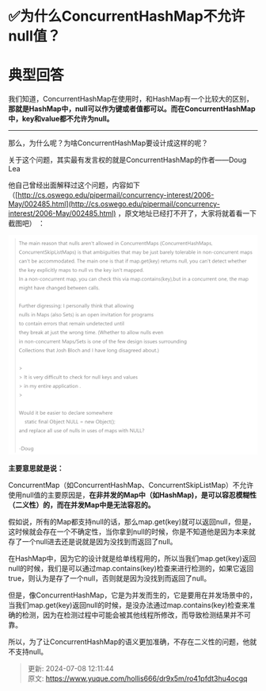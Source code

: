 # ✅为什么ConcurrentHashMap不允许null值？

# 典型回答


我们知道，ConcurrentHashMap在使用时，和HashMap有一个比较大的区别，**那就是HashMap中，null可以作为键或者值都可以。而在ConcurrentHashMap中，key和value都不允许为null。**

****

那么，为什么呢？为啥ConcurrentHashMap要设计成这样的呢？



关于这个问题，其实最有发言权的就是ConcurrentHashMap的作者——Doug Lea 



他自己曾经出面解释过这个问题，内容如下（[http://cs.oswego.edu/pipermail/concurrency-interest/2006-May/002485.html](http://cs.oswego.edu/pipermail/concurrency-interest/2006-May/002485.html) ，原文地址已经打不开了，大家将就着看一下截图吧） ：



![1682668637012-43a0139c-7ec8-4813-a37a-4a710d187b08.png](./img/dVYMqyOIlE-Hq2UX/1682668637012-43a0139c-7ec8-4813-a37a-4a710d187b08-618276.png)





**主要意思就是说：**



ConcurrentMap（如ConcurrentHashMap、ConcurrentSkipListMap）不允许使用null值的主要原因是，**在非并发的Map中（如HashMap)，是可以容忍模糊性（二义性）的，而在并发Map中是无法容忍的。**



假如说，所有的Map都支持null的话，那么map.get(key)就可以返回null，但是，这时候就会存在一个不确定性，当你拿到null的时候，你是不知道他是因为本来就存了一个null进去还是说就是因为没找到而返回了null。



在HashMap中，因为它的设计就是给单线程用的，所以当我们map.get(key)返回null的时候，我们是可以通过map.contains(key)检查来进行检测的，如果它返回true，则认为是存了一个null，否则就是因为没找到而返回了null。



但是，像ConcurrentHashMap，它是为并发而生的，它是要用在并发场景中的，当我们map.get(key)返回null的时候，是没办法通过map.contains(key)检查来准确的检测，因为在检测过程中可能会被其他线程所修改，而导致检测结果并不可靠。



所以，为了让ConcurrentHashMap的语义更加准确，不存在二义性的问题，他就不支持null。



> 更新: 2024-07-08 12:11:44  
> 原文: <https://www.yuque.com/hollis666/dr9x5m/ro41pfdt3hu4ocgq>